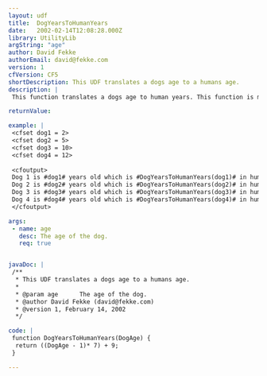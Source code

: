 ```yaml
---
layout: udf
title:  DogYearsToHumanYears
date:   2002-02-14T12:08:28.000Z
library: UtilityLib
argString: "age"
author: David Fekke
authorEmail: david@fekke.com
version: 1
cfVersion: CF5
shortDescription: This UDF translates a dogs age to a humans age.
description: |
 This function translates a dogs age to human years. This function is merely an approximation and does not take into effect such factors as the dogs breed or size.

returnValue: 

example: |
 <cfset dog1 = 2>
 <cfset dog2 = 5>
 <cfset dog3 = 10>
 <cfset dog4 = 12>
 
 <cfoutput>
 Dog 1 is #dog1# years old which is #DogYearsToHumanYears(dog1)# in human years.<br>
 Dog 2 is #dog2# years old which is #DogYearsToHumanYears(dog2)# in human years.<br>
 Dog 3 is #dog3# years old which is #DogYearsToHumanYears(dog3)# in human years.<br>
 Dog 4 is #dog4# years old which is #DogYearsToHumanYears(dog4)# in human years.<br>
 </cfoutput>

args:
 - name: age
   desc: The age of the dog.
   req: true


javaDoc: |
 /**
  * This UDF translates a dogs age to a humans age.
  * 
  * @param age      The age of the dog. 
  * @author David Fekke (david@fekke.com) 
  * @version 1, February 14, 2002 
  */

code: |
 function DogYearsToHumanYears(DogAge) {
  return ((DogAge - 1)* 7) + 9;
 }

---
```



